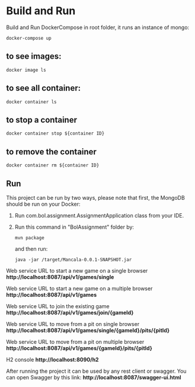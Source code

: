# Build and Run
Build and Run DockerCompose in root folder, it runs an instance of mongo:
```
docker-compose up 
```
## to see images:
```
docker image ls
```

## to see all container:
```
docker container ls
```
## to stop a container
```
docker container stop ${container ID}
```
## to remove the container
```
docker container rm ${container ID}
```


## Run
This project can be run by two ways, please note that first, the MongoDB should be run on your Docker:
1.	Run com.bol.assignment.AssignmentApplication class from your IDE.
2.	Run this command in "BolAssignment" folder by:
      ```
      mvn package
      ```
      and then run:
      
      `
      java -jar /target/Mancala-0.0.1-SNAPSHOT.jar
      `
      


Web service URL to start a new game on a single browser **http://localhost:8087/api/v1/games/single**

Web service URL to start a new game on a multiple browser **http://localhost:8087/api/v1/games**

Web service URL to join the existing game **http://localhost:8087/api/v1/games/join/{gameId}**

Web service URL to move from a pit on single browser **http://localhost:8087/api/v1/games/single/{gameId}/pits/{pitId}**

Web service URL to move from a pit on multiple browser **http://localhost:8087/api/v1/games/{gameId}/pits/{pitId}**

H2 console **http://localhost:8090/h2**


After running the project it can be used by any rest client or swagger.
You can open Swagger by this link: **http://localhost:8087/swagger-ui.html**